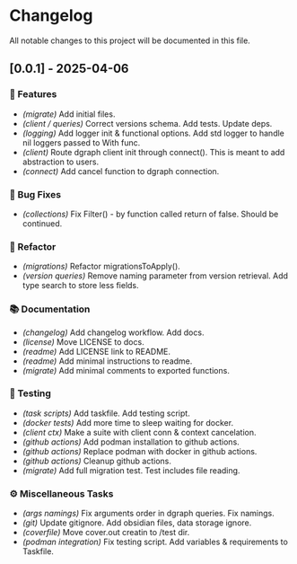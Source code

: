 # Changelog

All notable changes to this project will be documented in this file.

## [0.0.1] - 2025-04-06

### 🚀 Features

- *(migrate)* Add initial files.
- *(client / queries)* Correct versions schema. Add tests. Update deps.
- *(logging)* Add logger init & functional options. Add std logger to handle nil loggers passed to With func.
- *(client)* Route dgraph client init through connect(). This is meant to add abstraction to users.
- *(connect)* Add cancel function to dgraph connection.

### 🐛 Bug Fixes

- *(collections)* Fix Filter() - by function called return of false. Should be continued.

### 🚜 Refactor

- *(migrations)* Refactor  migrationsToApply().
- *(version queries)* Remove naming parameter from version retrieval. Add type search to store less fields.

### 📚 Documentation

- *(changelog)* Add changelog workflow. Add docs.
- *(license)* Move LICENSE to docs.
- *(readme)* Add LICENSE link to README.
- *(readme)* Add minimal instructions to readme.
- *(migrate)* Add minimal comments to exported functions.

### 🧪 Testing

- *(task scripts)* Add taskfile. Add testing script.
- *(docker tests)* Add more time to sleep waiting for docker.
- *(client ctx)* Make a suite with client conn & context cancelation.
- *(github actions)* Add podman installation to github actions.
- *(github actions)* Replace podman with docker in github actions.
- *(github actions)* Cleanup github actions.
- *(migrate)* Add full migration test. Test includes file reading.

### ⚙️ Miscellaneous Tasks

- *(args namings)* Fix arguments order in dgraph queries. Fix namings.
- *(git)* Update gitignore. Add obsidian files, data storage ignore.
- *(coverfile)* Move cover.out creatin to /test dir.
- *(podman integration)* Fix testing script. Add variables & requirements to Taskfile.

<!-- generated by git-cliff -->
